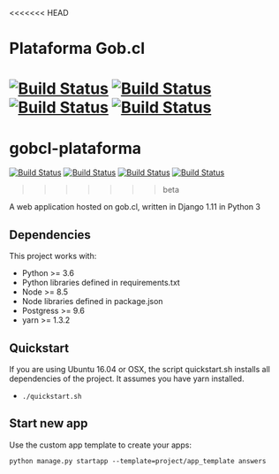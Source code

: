 <<<<<<< HEAD
# Plataforma Gob.cl
[![Build Status](https://travis-ci.org/e-gob/plataforma-gobcl.svg?branch=master)](https://travis-ci.org/e-gob/plataforma-gobcl)
[![Build Status](https://travis-ci.org/e-gob/plataforma-gobcl.svg?branch=staging)](https://travis-ci.org/e-gob/plataforma-gobcl)
[![Build Status](https://travis-ci.org/e-gob/plataforma-gobcl.svg?branch=testing)](https://travis-ci.org/e-gob/plataforma-gobcl)
[![Build Status](https://travis-ci.org/e-gob/plataforma-gobcl.svg?branch=development)](https://travis-ci.org/e-gob/plataforma-gobcl)
=======
# gobcl-plataforma
[![Build Status](https://travis-ci.org/e-gob/gobcl-plataforma.svg?branch=master)](https://travis-ci.org/e-gob/gobcl-plataforma)
[![Build Status](https://travis-ci.org/e-gob/gobcl-plataforma.svg?branch=staging)](https://travis-ci.org/e-gob/gobcl-plataforma)
[![Build Status](https://travis-ci.org/e-gob/gobcl-plataforma.svg?branch=testing)](https://travis-ci.org/e-gob/gobcl-plataforma)
[![Build Status](https://travis-ci.org/e-gob/gobcl-plataforma.svg?branch=development)](https://travis-ci.org/e-gob/gobcl-plataforma)
>>>>>>> beta

A web application hosted on gob.cl, written in Django 1.11 in Python 3

## Dependencies
This project works with:

* Python >= 3.6
* Python libraries defined in requirements.txt 
* Node >= 8.5
* Node libraries defined in package.json 
* Postgress >= 9.6 
* yarn >= 1.3.2

## Quickstart
If you are using Ubuntu 16.04 or OSX, the script quickstart.sh installs all 
dependencies of the project. It assumes you have yarn installed.

* `./quickstart.sh`

## Start new app
Use the custom app template to create your apps:

    python manage.py startapp --template=project/app_template answers
